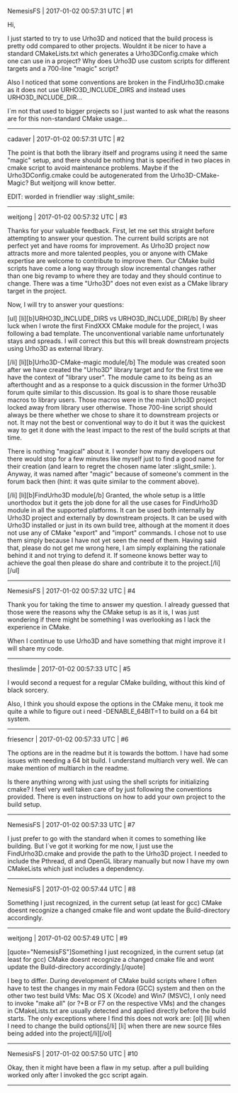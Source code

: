 NemesisFS | 2017-01-02 00:57:31 UTC | #1

Hi,

I just started to try to use Urho3D and noticed that the build process is pretty odd compared to other projects. Wouldnt it be nicer to have a standard CMakeLists.txt which generates a Urho3DConfig.cmake which one can use in a project? Why does Urho3D use custom scripts for different targets and a 700-line "magic" script?

Also I noticed that some conventions are broken in the FindUrho3D.cmake as it does not use URHO3D_INCLUDE_DIRS and instead uses URHO3D_INCLUDE_DIR...

I`m not that used to bigger projects so I just wanted to ask what the reasons are for this non-standard CMake usage...

-------------------------

cadaver | 2017-01-02 00:57:31 UTC | #2

The point is that both the library itself and programs using it need the same "magic" setup, and there should be nothing that is specified in two places in cmake script to avoid maintenance problems. Maybe if the Urho3DConfig.cmake could be autogenerated from the Urho3D-CMake-Magic? But weitjong will know better.

EDIT: worded in friendlier way :slight_smile:

-------------------------

weitjong | 2017-01-02 00:57:32 UTC | #3

Thanks for your valuable feedback. First, let me set this straight before attempting to answer your question. The current build scripts are not perfect yet and have rooms for improvement. As Urho3D project now attracts more and more talented peoples, you or anyone with CMake expertise are welcome to contribute to improve them. Our CMake build scripts have come a long way through slow incremental changes rather than one big revamp to where they are today and they should continue to change. There was a time "Urho3D" does not even exist as a CMake library target in the project.

Now, I will try to answer your questions:

[ul]
[li][b]URHO3D_INCLUDE_DIRS vs URHO3D_INCLUDE_DIR[/b]
By sheer luck when I wrote the first FindXXX CMake module for the project, I was following a bad template. The unconventional variable name unfortunately stays and spreads. I will correct this but this will break downstream projects using Urho3D as external library.

[/li]
[li][b]Urho3D-CMake-magic module[/b]
The module was created soon after we have created the "Urho3D" library target and for the first time we have the context of "library user". The module came to its being as an afterthought and as a response to a quick discussion in the former Urho3D forum quite similar to this discussion. Its goal is to share those reusable macros to library users. Those macros were in the main Urho3D project locked away from library user otherwise. Those 700-line script should always be there whether we chose to share it to downstream projects or not. It may not the best or conventional way to do it but it was the quickest way to get it done with the least impact to the rest of the build scripts at that time.

There is nothing "magical" about it. I wonder how many developers out there would stop for a few minutes like myself just to find a good name for their creation (and learn to regret the chosen name later  :slight_smile: ). Anyway, it was named after "magic" because of someone's comment in the forum back then (hint: it was quite similar to the comment above).

[/li]
[li][b]FindUrho3D module[/b]
Granted, the whole setup is a little unorthodox but it gets the job done for all the use cases for FindUrho3D module in all the supported platforms. It can be used both internally by Urho3D project and externally by downstream projects. It can be used with Urho3D installed or just in its own build tree, although at the moment it does not use any of CMake "export" and "import" commands. I chose not to use them simply because I have not yet seen the need of them. Having said that, please do not get me wrong here, I am simply explaining the rationale behind it and not trying to defend it. If someone knows better way to achieve the goal then please do share and contribute it to the project.[/li][/ul]

-------------------------

NemesisFS | 2017-01-02 00:57:32 UTC | #4

Thank you for taking the time to answer my question.
I already guessed that those were the reasons why the CMake setup is as it is, I was just wondering if there might be something I was overlooking as I lack the experience in CMake.

When I continue to use Urho3D and have something that might improve it I will share my code.

-------------------------

theslimde | 2017-01-02 00:57:33 UTC | #5

I would second a request for a regular CMake building, without this kind of black sorcery.

Also, I think you should expose the options in the CMake menu, it took me quite a while to figure
out i need -DENABLE_64BIT=1 to build on a 64 bit system.

-------------------------

friesencr | 2017-01-02 00:57:33 UTC | #6

The options are in the readme but it is towards the bottom.  I have had some issues with needing a 64 bit build.  I understand multiarch very well.  We can make mention of multiarch in the readme.

Is there anything wrong with just using the shell scripts for initializing cmake?  I feel very well taken care of by just following the conventions provided.  There is even instructions on how to add your own project to the build setup.

-------------------------

NemesisFS | 2017-01-02 00:57:33 UTC | #7

I just prefer to go with the standard when it comes to something like building. 
But I`ve got it working for me now, I just use the FindUrho3D.cmake and provide the path to the Urho3D project. I needed to include the Pthread, dl and OpenGL library manually but now I have my own CMakeLists which just includes a dependency.

-------------------------

NemesisFS | 2017-01-02 00:57:44 UTC | #8

Something I just recognized, in the current setup (at least for gcc) CMake doesnt recognize a changed cmake file and wont update the Build-directory accordingly.

-------------------------

weitjong | 2017-01-02 00:57:49 UTC | #9

[quote="NemesisFS"]Something I just recognized, in the current setup (at least for gcc) CMake doesnt recognize a changed cmake file and wont update the Build-directory accordingly.[/quote]

I beg to differ. During development of CMake build scripts where I often have to test the changes in my main Fedora (GCC) system and then on the other two test build VMs: Mac OS X (Xcode) and Win7 (MSVC), I only need to invoke "make all" (or ?+B or F7 on the respective VMs) and the changes in CMakeLists.txt are usually detected and applied directly before the build starts. The only exceptions where I find this does not work are:
[ol]
[li] when I need to change the build options[/li]
[li] when there are new source files being added into the project[/li][/ol]

-------------------------

NemesisFS | 2017-01-02 00:57:50 UTC | #10

Okay, then it might have been a flaw in my setup. after a pull building worked only after I invoked the gcc script again.

-------------------------

